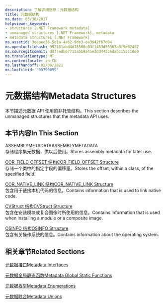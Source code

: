```yaml
---
description: 了解详细信息：元数据结构
title: 元数据结构
ms.date: 03/30/2017
helpviewer_keywords:
- structures [.NET Framework metadata]
- unmanaged structures [.NET Framework], metadata
- metadata structures [.NET Framework]
ms.assetid: 3eeaec36-5e1a-4a62-9de3-ea3942f67d04
ms.openlocfilehash: 992181abd4d78560c03f1463d55567a3f9d62457
ms.sourcegitcommit: ddf7edb67715a5b9a45e3dd44536dabc153c1de0
ms.translationtype: MT
ms.contentlocale: zh-CN
ms.lasthandoff: 02/06/2021
ms.locfileid: "99799099"
---
```

# <a name="metadata-structures"></a><span data-ttu-id="99eeb-103">元数据结构</span><span class="sxs-lookup"><span data-stu-id="99eeb-103">Metadata Structures</span></span>

<span data-ttu-id="99eeb-104">本节描述元数据 API 使用的非托管结构。</span><span class="sxs-lookup"><span data-stu-id="99eeb-104">This section describes the unmanaged structures that the metadata API uses.</span></span>  
  
## <a name="in-this-section"></a><span data-ttu-id="99eeb-105">本节内容</span><span class="sxs-lookup"><span data-stu-id="99eeb-105">In This Section</span></span>  

 <span data-ttu-id="99eeb-106">ASSEMBLYMETADATA</span><span class="sxs-lookup"><span data-stu-id="99eeb-106">ASSEMBLYMETADATA</span></span>  
 <span data-ttu-id="99eeb-107">存储程序集元数据，供以后使用。</span><span class="sxs-lookup"><span data-stu-id="99eeb-107">Stores assembly metadata for later use.</span></span>  
  
 [<span data-ttu-id="99eeb-108">COR_FIELD_OFFSET 结构</span><span class="sxs-lookup"><span data-stu-id="99eeb-108">COR_FIELD_OFFSET Structure</span></span>](cor-field-offset-structure.md)  
 <span data-ttu-id="99eeb-109">存储一个类中的指定字段的偏移量。</span><span class="sxs-lookup"><span data-stu-id="99eeb-109">Stores the offset, within a class, of the specified field.</span></span>  
  
 [<span data-ttu-id="99eeb-110">COR_NATIVE_LINK 结构</span><span class="sxs-lookup"><span data-stu-id="99eeb-110">COR_NATIVE_LINK Structure</span></span>](cor-native-link-structure.md)  
 <span data-ttu-id="99eeb-111">包含用于链接本机代码的信息。</span><span class="sxs-lookup"><span data-stu-id="99eeb-111">Contains information that is used to link native code.</span></span>  
  
 [<span data-ttu-id="99eeb-112">CVStruct 结构</span><span class="sxs-lookup"><span data-stu-id="99eeb-112">CVStruct Structure</span></span>](cvstruct-structure.md)  
 <span data-ttu-id="99eeb-113">包含在安装模块或复合图像时所使用的信息。</span><span class="sxs-lookup"><span data-stu-id="99eeb-113">Contains information that is used when installing a module or a composite image.</span></span>  
  
 [<span data-ttu-id="99eeb-114">OSINFO 结构</span><span class="sxs-lookup"><span data-stu-id="99eeb-114">OSINFO Structure</span></span>](osinfo-structure.md)  
 <span data-ttu-id="99eeb-115">包含有关操作系统的信息。</span><span class="sxs-lookup"><span data-stu-id="99eeb-115">Contains information about the operating system.</span></span>  
  
## <a name="related-sections"></a><span data-ttu-id="99eeb-116">相关章节</span><span class="sxs-lookup"><span data-stu-id="99eeb-116">Related Sections</span></span>  

 [<span data-ttu-id="99eeb-117">元数据接口</span><span class="sxs-lookup"><span data-stu-id="99eeb-117">Metadata Interfaces</span></span>](metadata-interfaces.md)  
  
 [<span data-ttu-id="99eeb-118">元数据全局静态函数</span><span class="sxs-lookup"><span data-stu-id="99eeb-118">Metadata Global Static Functions</span></span>](metadata-global-static-functions.md)  
  
 [<span data-ttu-id="99eeb-119">元数据枚举</span><span class="sxs-lookup"><span data-stu-id="99eeb-119">Metadata Enumerations</span></span>](metadata-enumerations.md)  
  
 [<span data-ttu-id="99eeb-120">元数据联合</span><span class="sxs-lookup"><span data-stu-id="99eeb-120">Metadata Unions</span></span>](metadata-unions.md)

